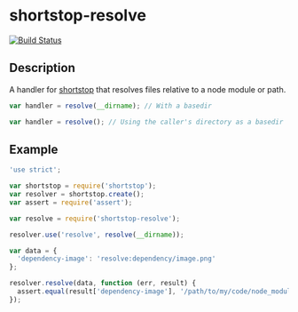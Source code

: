 # shortstop-resolve
[![Build Status](https://img.shields.io/travis/jasisk/shortstop-resolve.svg?style=flat)](https://travis-ci.org/jasisk/shortstop-resolve)

## Description

A handler for [shortstop](https://github.com/krakenjs/shortstop) that resolves files relative to a node module or path.

```js
var handler = resolve(__dirname); // With a basedir
```

```js
var handler = resolve(); // Using the caller's directory as a basedir
```

## Example
``` js
'use strict';

var shortstop = require('shortstop');
var resolver = shortstop.create();
var assert = require('assert');

var resolve = require('shortstop-resolve');

resolver.use('resolve', resolve(__dirname));

var data = {
  'dependency-image': 'resolve:dependency/image.png'
};

resolver.resolve(data, function (err, result) {
  assert.equal(result['dependency-image'], '/path/to/my/code/node_modules/dependency/image.png');
});
```
